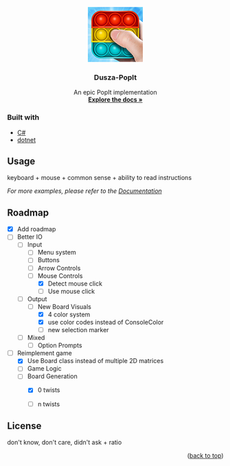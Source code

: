 <div align="center">
  <a href="https://github.com/TomaSajt/Dusza-PopIt">
    <img src="images/popit128.png" alt="Logo" width="128" height="128">
  </a>
  <h3 align="center">Dusza-PopIt</h3>
  <p align="center">
    An epic PopIt implementation
    <br />
    <a href="https://isze.hu/wp-content/uploads/2017/01/Feladat_regionalis_21-22.pdf"><strong>Explore the docs »</strong></a>
  </p>
</div>


### Built with

* [C#](https://docs.microsoft.com/en-us/dotnet/csharp/)
* [dotnet](https://dotnet.microsoft.com/en-us/)


## Usage

keyboard + mouse + common sense + ability to read instructions

_For more examples, please refer to the [Documentation](https://isze.hu/wp-content/uploads/2017/01/Feladat_regionalis_21-22.pdf)_


## Roadmap

- [x] Add roadmap
- [ ] Better IO
    - [ ] Input
        - [ ] Menu system
        - [ ] Buttons
        - [ ] Arrow Controls
        - [ ] Mouse Controls
            - [x] Detect mouse click
            - [ ] Use mouse click
    - [ ] Output
        - [ ] New Board Visuals
            - [x] 4 color system
            - [x] use color codes instead of ConsoleColor
            - [ ] new selection marker
    - [ ] Mixed
        - [ ] Option Prompts
- [ ] Reimplement game
    - [x] Use Board class instead of multiple 2D matrices
    - [ ] Game Logic
    - [ ] Board Generation
        - [x] 0 twists
        - [ ] n twists


## License

don't know, don't care, didn't ask + ratio

<p align="right">(<a href="#top">back to top</a>)</p>